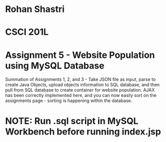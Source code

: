 # Rohan Shastri
# CSCI 201L
# Assignment 5 - Website Population using MySQL Database

Summation of Assignments 1, 2, and 3 - Take JSON file as input,
parse to create Java Objects, upload objects information to SQL
database, and then pull from SQL database to create container for
website population. AJAX has been correctly implemented here, and
you can now easily sort on the assignments page - sorting is happening
within the database.

# NOTE: Run .sql script in MySQL Workbench before running index.jsp

